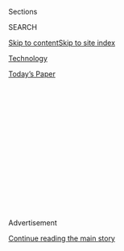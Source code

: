 <div id="app">

<div>

<div>

<div>

<div class="NYTAppHideMasthead css-1q2w90k e1suatyy0">

<div class="section css-ui9rw0 e1suatyy2">

<div class="css-eph4ug er09x8g0">

<div class="css-6n7j50">

</div>

<span class="css-1dv1kvn">Sections</span>

<div class="css-10488qs">

<span class="css-1dv1kvn">SEARCH</span>

</div>

[Skip to content](#site-content)[Skip to site index](#site-index)

</div>

<div id="masthead-section-label" class="css-1wr3we4 eaxe0e00">

[Technology](https://www.nytimes.com/section/technology)

</div>

<div class="css-10698na e1huz5gh0">

</div>

</div>

<div id="masthead-bar-one" class="section hasLinks css-15hmgas e1csuq9d3">

<div class="css-uqyvli e1csuq9d0">

</div>

<div class="css-1uqjmks e1csuq9d1">

</div>

<div class="css-9e9ivx">

[](https://myaccount.nytimes.com/auth/login?response_type=cookie&client_id=vi)

</div>

<div class="css-1bvtpon e1csuq9d2">

[Today’s Paper](https://www.nytimes.com/section/todayspaper)

</div>

</div>

</div>

</div>

<div data-aria-hidden="false">

<div id="site-content" role="main">

<div>

<div class="css-1aor85t" style="opacity:0.000000001;z-index:-1;visibility:hidden">

<div class="css-1hqnpie">

<div class="css-epjblv">

<span class="css-17xtcya">[Technology](/section/technology)</span><span class="css-x15j1o">|</span><span class="css-fwqvlz">Trump
Reverses Course on TikTok, Opening Door to Microsoft Bid</span>

</div>

<div class="css-k008qs">

<div class="css-1iwv8en">

<span class="css-18z7m18"></span>

<div>

</div>

</div>

<span class="css-1n6z4y">https://nyti.ms/2XlCdiI</span>

<div class="css-1705lsu">

<div class="css-4xjgmj">

<div class="css-4skfbu" role="toolbar" data-aria-label="Social Media Share buttons, Save button, and Comments Panel with current comment count" data-testid="share-tools">

  - 
  - 
  - 
  - 
    
    <div class="css-6n7j50">
    
    </div>

  - 
  - 

</div>

</div>

</div>

</div>

</div>

</div>

<div id="NYT_TOP_BANNER_REGION" class="css-13pd83m">

</div>

<div id="top-wrapper" class="css-1sy8kpn">

<div id="top-slug" class="css-l9onyx">

Advertisement

</div>

[Continue reading the main story](#after-top)

<div class="ad top-wrapper" style="text-align:center;height:100%;display:block;min-height:250px">

<div id="top" class="place-ad" data-position="top" data-size-key="top">

</div>

</div>

<div id="after-top">

</div>

</div>

<div>

<div id="sponsor-wrapper" class="css-1hyfx7x">

<div id="sponsor-slug" class="css-19vbshk">

Supported by

</div>

[Continue reading the main story](#after-sponsor)

<div id="sponsor" class="ad sponsor-wrapper" style="text-align:center;height:100%;display:block">

</div>

<div id="after-sponsor">

</div>

</div>

<div class="css-186x18t">

</div>

<div class="css-1vkm6nb ehdk2mb0">

# Trump Reverses Course on TikTok, Opening Door to Microsoft Bid

</div>

The president said he did not object to a potential acquisition of the
Chinese-owned app, retreating from comments about banning the service.

![<span class="css-16f3y1r e13ogyst0">During a news conference on
Monday, President Trump set a deadline for the social media app TikTok
to be sold to a U.S. company or risk being shut
down.</span><span class="css-cch8ym"><span class="css-1dv1kvn">Credit</span><span class="css-cnj6d5 e1z0qqy90" itemprop="copyrightHolder"><span class="css-1ly73wi e1tej78p0">Credit...</span><span>Anna
Moneymaker for The New York
Times</span></span></span>](https://static01.nyt.com/images/2020/08/03/business/03DC-TikTok-01-copy/03DC-Trump-CEO-01-videoSixteenByNine3000.jpg)

<div class="css-18e8msd">

<div class="css-pdw9fk epjyd6m0">

<div class="css-1txwxcy ey68jwv0" data-aria-hidden="true">

[![Ana
Swanson](https://static01.nyt.com/images/2018/12/10/multimedia/author-ana-swanson/author-ana-swanson-thumbLarge.png
"Ana Swanson")](https://www.nytimes.com/by/ana-swanson)[![Mike
Isaac](https://static01.nyt.com/images/2018/02/16/multimedia/author-mike-isaac/author-mike-isaac-thumbLarge.jpg
"Mike Isaac")](https://www.nytimes.com/by/mike-isaac)

</div>

<div class="css-1baulvz">

By [<span class="css-1baulvz" itemprop="name">Ana
Swanson</span>](https://www.nytimes.com/by/ana-swanson) and
[<span class="css-1baulvz last-byline" itemprop="name">Mike
Isaac</span>](https://www.nytimes.com/by/mike-isaac)

</div>

</div>

  - 
    
    <div class="css-ld3wwf e16638kd2">
    
    Published Aug. 3, 2020Updated Aug. 6, 2020
    
    </div>

  - 
    
    <div class="css-4xjgmj">
    
    <div class="css-pvvomx" role="toolbar" data-aria-label="Social Media Share buttons, Save button, and Comments Panel with current comment count" data-testid="share-tools">
    
      - 
      - 
      - 
      - 
        
        <div class="css-6n7j50">
        
        </div>
    
      - 
      - 
    
    </div>
    
    </div>

</div>

</div>

<div class="section meteredContent css-1r7ky0e" name="articleBody" itemprop="articleBody">

<div class="css-1fanzo5 StoryBodyCompanionColumn">

<div class="css-53u6y8">

WASHINGTON — President Trump gave the go-ahead for [Microsoft to pursue
an
acquisition](https://www.nytimes.com/2020/08/02/business/economy/trump-tiktok-china-national-security.html)
of TikTok, in his first public comments about the popular Chinese-owned
video app after he had threatened to ban it from the United States
entirely.

At the White House on Monday, Mr. Trump said that TikTok would shut down
on Sept. 15 unless
[Microsoft](https://www.nytimes.com/2020/08/03/us/navy-seal-museum-kaepernick.html)
or another company purchased it, and that he had suggested in a call
this weekend that the chief executive of Microsoft “go ahead” with the
acquisition.

“It can’t be controlled for security reasons by China,” Mr. Trump said
of TikTok, adding that he did not mind if Microsoft or another very
secure, “very American” company bought it instead.

Mr. Trump said such a purchase would funnel a large amount of money to
China, and argued that the United States should receive money in return
for letting the deal happen, without explaining how that would work.

</div>

</div>

<div class="css-1fanzo5 StoryBodyCompanionColumn">

<div class="css-53u6y8">

“A very substantial portion of that price is going to have to come into
the Treasury of the United States, because we’re making it possible for
this deal to happen,” Mr. Trump said.

His comments indicated at least a temporary reprieve for TikTok, which
has come under scrutiny in Washington for its Chinese ownership. Trump
administration officials and lawmakers of both parties have argued that
the app, which is known for dance videos and other fun viral clips,
could pose a national security threat by potentially giving the Chinese
government access to vast quantities of American user data.

Executives at TikTok have insisted that it does not take direction from
[ByteDance, its parent company in
Beijing](https://www.nytimes.com/2020/08/03/technology/tiktok-bytedance-us-china.html).

Microsoft declined to comment on Monday. TikTok said in a statement that
it was “committed to continuing to bring joy to families and meaningful
careers to those who create on our platform as we build TikTok for the
long term.”

</div>

</div>

<div class="css-1fanzo5 StoryBodyCompanionColumn">

<div class="css-53u6y8">

“TikTok will be here for many years to come,” the statement added.

</div>

</div>

<div class="css-79elbk" data-testid="photoviewer-wrapper">

<div class="css-z3e15g" data-testid="photoviewer-wrapper-hidden">

</div>

<div class="css-1a48zt4 ehw59r15" data-testid="photoviewer-children">

![<span class="css-16f3y1r e13ogyst0" data-aria-hidden="true">The
Chinese company Bytedance owns TikTok, the short-form video
app.</span><span class="css-cnj6d5 e1z0qqy90" itemprop="copyrightHolder"><span class="css-1ly73wi e1tej78p0">Credit...</span><span>Alex
Plavevski/EPA, via
Shutterstock</span></span>](https://static01.nyt.com/images/2020/08/03/business/03DC-TikTok-02/merlin_175258689_6b3ad16b-c147-4a64-a7cf-7a84b8b5f0dc-articleLarge.jpg?quality=75&auto=webp&disable=upscale)

</div>

</div>

<div class="css-1fanzo5 StoryBodyCompanionColumn">

<div class="css-53u6y8">

A special government panel that examines national security threats, the
Committee on Foreign Investment in the United States, has extended its
deadline by 45 days to allow [Microsoft to explore the
purchase](https://www.nytimes.com/2020/08/03/technology/tiktok-microsoft-tweens.html),
a person familiar with the matter said. The 45-day extension was
[reported earlier by
Reuters](https://www.reuters.com/article/us-usa-tiktok-trump-exclusive/exclusive-trump-gives-microsoft-45-days-to-clinch-tiktok-deal-idUSKBN24Y0UD).

After months of deliberations, that panel had recommended that TikTok
sell its assets to an American company to curtail China’s potential
influence in the United States, and [Microsoft had stepped
forward](https://www.nytimes.com/2020/07/31/technology/tiktok-microsoft.html)
as a potential buyer.

But several China hawks in the Trump administration, including the White
House trade adviser Peter Navarro, argued against the sale, seeing the
moment as an opportunity to take more sweeping action to ban TikTok and
other Chinese-run internet services like Tencent’s
[WeChat](https://www.nytimes.com/2020/08/07/business/trump-china-wechat-tiktok.html).

On Monday, Mr. Navarro doubled down on that approach, suggesting that
Microsoft should be required to divest any business it had in China if
it bought TikTok. In an interview with CNN, Mr. Navarro accused
Microsoft of enabling Chinese censorship and surveillance through
products like Skype and its search engine, Bing.

“This is not a white-hat company,” he said.

Mr. Trump appeared to take Mr. Navarro’s side on Friday, saying that he
did not favor a sale of TikTok and that he instead planned to ban the
app entirely. But after [a series of
calls](https://www.nytimes.com/2020/08/02/business/economy/trump-tiktok-china-national-security.html),
including from Senator Lindsey Graham, Republican of South Carolina, and
Satya Nadella, the chief executive of Microsoft, Mr. Trump appeared to
change his mind.

Several of Mr. Trump’s aides had warned that a ban could prompt an
intense legal battle, as well as hurt the president’s popularity with
younger Americans. TikTok has said 100 million Americans use it.

TikTok acquired something of an anti-Trump reputation in June, after
some of its users boasted that they had registered for thousands of
tickets to Mr. Trump’s campaign rally in Tulsa, Okla., to [embarrass the
campaign](https://www.nytimes.com/2020/06/21/style/tiktok-trump-rally-tulsa.html),
but pro-Trump content on the app is widespread. Some of its most popular
users are conservatives, and the hashtag \#conservative has 1.9 billion
views.

</div>

</div>

<div class="css-1fanzo5 StoryBodyCompanionColumn">

<div class="css-53u6y8">

In [a blog post on
Sunday](https://blogs.microsoft.com/blog/2020/08/02/microsoft-to-continue-discussions-on-potential-tiktok-purchase-in-the-united-states/),
Microsoft said it would “move quickly to pursue discussions with
TikTok’s parent company, ByteDance, in a matter of weeks” and conclude
the talks no later than Sept. 15.

Microsoft said the talks could result in its purchase of TikTok’s
service in the United States, Canada, Australia and New Zealand, though
it cautioned that the discussions were still “preliminary.” The company
also said any deal would include transferring any and all user
information to servers in the United States. Microsoft may also bring on
other outside minority investors if a deal moves forward.

Ana Swanson reported from Washington, and Mike Isaac from San Francisco.

</div>

</div>

<div>

</div>

</div>

<div>

</div>

<div>

</div>

<div>

</div>

<div>

<div id="bottom-wrapper" class="css-1ede5it">

<div id="bottom-slug" class="css-l9onyx">

Advertisement

</div>

[Continue reading the main story](#after-bottom)

<div id="bottom" class="ad bottom-wrapper" style="text-align:center;height:100%;display:block;min-height:90px">

</div>

<div id="after-bottom">

</div>

</div>

</div>

</div>

</div>

## Site Index

<div>

</div>

## Site Information Navigation

  - [© <span>2020</span> <span>The New York Times
    Company</span>](https://help.nytimes.com/hc/en-us/articles/115014792127-Copyright-notice)

<!-- end list -->

  - [NYTCo](https://www.nytco.com/)
  - [Contact
    Us](https://help.nytimes.com/hc/en-us/articles/115015385887-Contact-Us)
  - [Work with us](https://www.nytco.com/careers/)
  - [Advertise](https://nytmediakit.com/)
  - [T Brand Studio](http://www.tbrandstudio.com/)
  - [Your Ad
    Choices](https://www.nytimes.com/privacy/cookie-policy#how-do-i-manage-trackers)
  - [Privacy](https://www.nytimes.com/privacy)
  - [Terms of
    Service](https://help.nytimes.com/hc/en-us/articles/115014893428-Terms-of-service)
  - [Terms of
    Sale](https://help.nytimes.com/hc/en-us/articles/115014893968-Terms-of-sale)
  - [Site Map](https://spiderbites.nytimes.com)
  - [Help](https://help.nytimes.com/hc/en-us)
  - [Subscriptions](https://www.nytimes.com/subscription?campaignId=37WXW)

</div>

</div>

</div>

</div>
